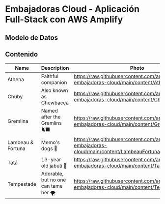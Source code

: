# Embajadoras Cloud - Aplicación Full-Stack con AWS Amplify

## Modelo de Datos

## Contenido

| Name              | Description                                     | Photo                                                                                                | Type   |
| ----------------- | ----------------------------------------------- | ---------------------------------------------------------------------------------------------------- | ------ |
| Athena            | Faithful companion                              | https://raw.githubusercontent.com/anacunha/amplify-embajadoras-cloud/main/content/Athena.jpg         | DOG    |
| Chuby             | Also known as Chewbacca                         | https://raw.githubusercontent.com/anacunha/amplify-embajadoras-cloud/main/content/Chuby.jpg          | DOG    |
| Gremlina          | Named after the Gremlins 🐈‍⬛                     | https://raw.githubusercontent.com/anacunha/amplify-embajadoras-cloud/main/content/Gremlina.png       | CAT    |
| Lambeau & Fortuna | Memo's dogs 🖤                                  | https://raw.githubusercontent.com/anacunha/amplify-embajadoras-cloud/main/content/LambeauFortuna.jpg | DOG    |
| Tatá              | 13-year old jabuti 🐢                           | https://raw.githubusercontent.com/anacunha/amplify-embajadoras-cloud/main/content/Tata.jpg           | TURTLE |
| Tempestade        | Adorable, but no one can tame her 🌪            | https://raw.githubusercontent.com/anacunha/amplify-embajadoras-cloud/main/content/Tempestade.jpg     | CAT    |

